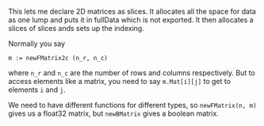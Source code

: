 This lets me declare 2D matrices as slices.
It allocates all the space for data as one lump and puts it in fullData which is not exported.
It then allocates a slices of slices ands sets up the indexing.

Normally you say

    m := newFMatrix2c (n_r, n_c)

where `n_r` and `n_c` are the number of rows and columns respectively.
But to access elements like a matrix, you need to say `m.Mat[i][j]` to get to elements `i` and `j`.

We need to have different functions for different types, so `newFMatrix(n, m)` gives us a float32 matrix, but `newBMatrix` gives a boolean matrix.

